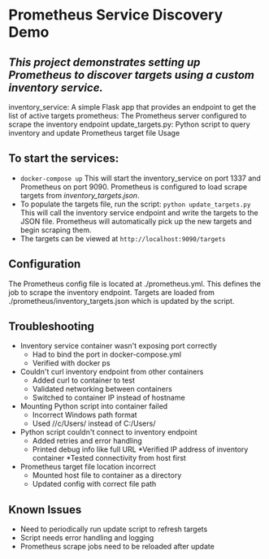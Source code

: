 # Prometheus Service Discovery Demo
## _This project demonstrates setting up Prometheus to discover targets using a custom inventory service._

inventory_service: A simple Flask app that provides an endpoint to get the list of active targets
prometheus: The Prometheus server configured to scrape the inventory endpoint
update_targets.py: Python script to query inventory and update Prometheus target file
Usage

## To start the services:
- ``` docker-compose up ```
This will start the inventory_service on port 1337 and Prometheus on port 9090.
Prometheus is configured to load scrape targets from *inventory_targets.json*.
- To populate the targets file, run the script:
``` python update_targets.py ```
This will call the inventory service endpoint and write the targets to the JSON file.
Prometheus will automatically pick up the new targets and begin scraping them.
- The targets can be viewed at ``` http://localhost:9090/targets ```

## Configuration
The Prometheus config file is located at ./prometheus.yml. This defines the job to scrape the inventory endpoint.
Targets are loaded from ./prometheus/inventory_targets.json which is updated by the script.

## Troubleshooting
- Inventory service container wasn't exposing port correctly
  * Had to bind the port in docker-compose.yml
  * Verified with docker ps
- Couldn't curl inventory endpoint from other containers
  * Added curl to container to test
  * Validated networking between containers
  * Switched to container IP instead of hostname
- Mounting Python script into container failed
  * Incorrect Windows path format
  * Used //c/Users/ instead of C:/Users/
- Python script couldn't connect to inventory endpoint
  * Added retries and error handling
  * Printed debug info like full URL
  *Verified IP address of inventory container
  *Tested connectivity from host first
- Prometheus target file location incorrect
  * Mounted host file to container as a directory
  * Updated config with correct file path

## Known Issues
* Need to periodically run update script to refresh targets
* Script needs error handling and logging
* Prometheus scrape jobs need to be reloaded after update
